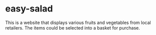 # easy-salad
This is a website that displays various fruits and vegetables from local retailers. The items could be selected into a basket for purchase.
